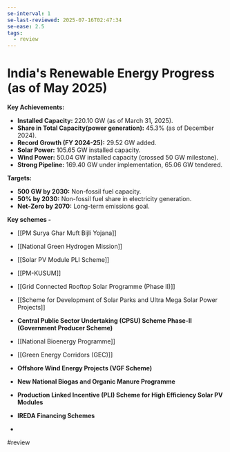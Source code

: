 ```yaml
---
se-interval: 1
se-last-reviewed: 2025-07-16T02:47:34
se-ease: 2.5
tags:
  - review
---
```

# India's Renewable Energy Progress (as of May 2025)

**Key Achievements:**

* **Installed Capacity:** 220.10 GW (as of March 31, 2025).
* **Share in Total Capacity(power generation):** 45.3% (as of December 2024).
* **Record Growth (FY 2024-25):** 29.52 GW added.
* **Solar Power:** 105.65 GW installed capacity.
* **Wind Power:** 50.04 GW installed capacity (crossed 50 GW milestone).
* **Strong Pipeline:** 169.40 GW under implementation, 65.06 GW tendered.

**Targets:**

* **500 GW by 2030:** Non-fossil fuel capacity.
* **50% by 2030:** Non-fossil fuel share in electricity generation.
* **Net-Zero by 2070:** Long-term emissions goal.


**Key schemes -** 

- [[PM Surya Ghar Muft Bijli Yojana]]  
- [[National Green Hydrogen Mission]]
- [[Solar PV Module PLI Scheme]]
- [[PM-KUSUM]]
    
- [[Grid Connected Rooftop Solar Programme (Phase II)]] 
    
- [[Scheme for Development of Solar Parks and Ultra Mega Solar Power Projects]]
- **Central Public Sector Undertaking (CPSU) Scheme Phase-II (Government Producer Scheme)**  
    
- [[National Bioenergy Programme]]
- [[Green Energy Corridors (GEC)]]
- **Offshore Wind Energy Projects (VGF Scheme)**
- **New National Biogas and Organic Manure Programme**  
    
- **Production Linked Incentive (PLI) Scheme for High Efficiency Solar PV Modules**  
    
- **IREDA Financing Schemes**
- 
#review